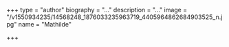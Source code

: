 +++
type = "author"
biography = "..."
description = "..."
image = "/v1550934235/14568248_1876033235963719_4405964862684903525_n.jpg"
name = "Mathilde"

+++
